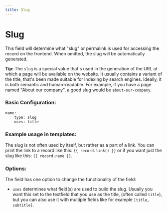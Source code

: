 ```yaml
---
title: Slug
---
```

Slug
=========

This field will determine what "slug" or permalink is used for accessing the
record on the frontend. When omitted, the slug will be automatically generated.

<p class="tip"><strong>Tip:</strong> The <code>slug</code> is a special value
that's used in the generation of the URL at which a page will be available on
the website. It usually contains a variant of the title, that's been made
suitable for indexing by search engines. Ideally, it is both semantic and
human-readable. For example, if you have a page named "About our company", a
good slug would be <code>about-our-company</code>.</p>

### Basic Configuration:

```
name:
    type: slug
    uses: title
```

### Example usage in templates:

The slug is not often used by itself, but rather as a part of a link. You can
print the link to a record like this: `{{ record.link() }}` or if you want just
the slug like this: `{{ record.name }}`.

### Options:

The field has one option to change the functionality of the field:

* `uses` determines what field(s) are used to build the slug. Usually you want
  this set to the textfield that you use as the title, (often called `title`),
  but you can also use it with multiple fields like for example
  `[title, subtitle]`.